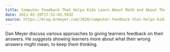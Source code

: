```yaml
---
title: Computer Feedback That Helps Kids Learn About Math and About Themselves
date: 2021-02-20T17:51:03.593Z
source: https://blog.mrmeyer.com/2020/computer-feedback-that-helps-kids-learn-about-math-and-about-themselves/
---
```

Dan Meyer discuss various approaches to giving learners feedback on their answers. He suggests showing learners more about what their wrong answers might mean, to keep them thinking.